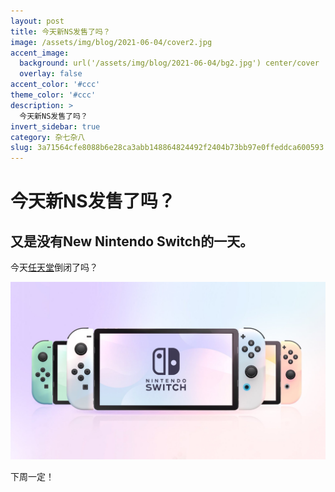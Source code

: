 ```yaml
---
layout: post
title: 今天新NS发售了吗？
image: /assets/img/blog/2021-06-04/cover2.jpg
accent_image: 
  background: url('/assets/img/blog/2021-06-04/bg2.jpg') center/cover
  overlay: false
accent_color: '#ccc'
theme_color: '#ccc'
description: >
  今天新NS发售了吗？
invert_sidebar: true
category: 杂七杂八
slug: 3a71564cfe8088b6e28ca3abb148864824492f2404b73bb97e0ffeddca600593
---
```


# 今天新NS发售了吗？

## 又是没有New Nintendo Switch的一天。

今天[任天堂](https://www.nintendo.co.jp/index.html)倒闭了吗？

![](/assets/img/blog/2021-06-04/cover2.jpg)

下周一定！